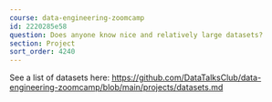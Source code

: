 ```yaml
---
course: data-engineering-zoomcamp
id: 2220285e58
question: Does anyone know nice and relatively large datasets?
section: Project
sort_order: 4240
---
```


See a list of datasets here: [https://github.com/DataTalksClub/data-engineering-zoomcamp/blob/main/projects/datasets.md ](https://github.com/DataTalksClub/data-engineering-zoomcamp/blob/main/projects/datasets.md)

